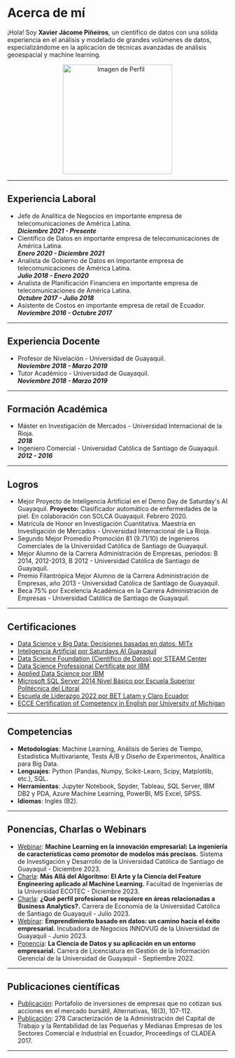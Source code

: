 # Acerca de mí
¡Hola! Soy **Xavier Jácome Piñeiros**, un científico de datos con una sólida experiencia en el análisis y modelado de grandes volúmenes de datos, especializándome en la aplicación de técnicas avanzadas de análisis geoespacial y machine learning.

<p align="center">
  <img src="https://drive.google.com/uc?export=view&id=1lrzQQfgcOMl-UMNy2115k3AAWZFiauuR" alt="Imagen de Perfil" width="250" height="250">
</p>

---

## Experiencia Laboral
- Jefe de Analítica de Negocios en importante empresa de telecomunicaciones de América Latina. 
<br> **_Diciembre 2021 - Presente_**
- Científico de Datos en importante empresa de telecomunicaciones de América Latina.
<br> **_Enero 2020 - Diciembre 2021_**
- Analista de Gobierno de Datos en importante empresa de telecomunicaciones de América Latina.
<br> **_Julio 2018 - Enero 2020_**
- Analista de Planificación Financiera en importante empresa de telecomunicaciones de América Latina.
<br> **_Octubre 2017 - Julio 2018_**
- Asistente de Costos en importante empresa de retail de Ecuador.
<br> **_Noviembre 2016 - Octubre 2017_**

---

## Experiencia Docente
- Profesor de Nivelación - Universidad de Guayaquil. 
<br> **_Noviembre 2018 - Marzo 2019_**
- Tutor Académico - Universidad de Guayaquil.
<br> **_Noviembre 2018 - Marzo 2019_**

---

## Formación Académica
- Máster en Investigación de Mercados - Universidad Internacional de la Rioja. 
<br> **_2018_**
- Ingeniero Comercial - Universidad Católica de Santiago de Guayaquil.
<br> **_2012 - 2016_**

---

## Logros
- Mejor Proyecto de Inteligencia Artificial en el Demo Day de Saturday's AI Guayaquil. **Proyecto:** Clasificador automático de enfermedades de la piel. En colaboración con SOLCA Guayaquil. Febrero 2020.
- Matrícula de Honor en Investigación Cuantitativa. Maestría en Investigación de Mercados - Universidad Internacional de La Rioja.
- Segundo Mejor Promedio Promoción 81 (9.71/10) de Ingenieros Comerciales de la Universidad Católica de Santiago de Guayaquil.
- Mejor Alumno de la Carrera Administración de Empresas, períodos: B 2014, 2012-2013, B 2012 - Universidad Católica de Santiago de Guayaquil.
- Premio Filantrópica Mejor Alumno de la Carrera Administración de Empresas, año 2013 - Universidad Católica de Santiago de Guayaquil.
- Beca 75% por Excelencia Académica en la Carrera Administración de Empresas - Universidad Católica de Santiago de Guayaquil.

---

## Certificaciones

- [Data Science y Big Data: Decisiones basadas en datos. MITx](https://www.credential.net/0b6072d3-fea4-420c-8313-812a391bdd97#gs.y3xs7b)
- [Inteligencia Artificial por Saturdays AI Guayaquil]()
- [Data Science Foundation (Científico de Datos) por STEAM Center]()
- [Data Science Professional Certificate por IBM](https://www.coursera.org/account/accomplishments/specialization/certificate/S6C9PELLLP6X)
- [Applied Data Science por IBM](https://www.coursera.org/account/accomplishments/specialization/RR74K4TTZGED)
- [Microsoft SQL Server 2014 Nivel Básico por Escuela Superior Politécnica del Litoral]()
- [Escuela de Liderazgo 2022 por BET Latam y Claro Ecuador]()
- [ECCE Certification of Competency in English por University of Michigan]()

---

## Competencias

- **Metodologías**: Machine Learning, Análisis de Series de Tiempo, Estadística Multivariante, Tests A/B y Diseño de Experimentos, Analítica para Big Data.
- **Lenguajes**: Python (Pandas, Numpy, Scikit-Learn, Scipy, Matplotlib, etc.), SQL.
- **Herramientas**: Jupyter Notebook, Spyder, Tableau, SQL Server, IBM DB2 y PDA, Azure Machine Learning, PowerBI, MS Excel, SPSS.
- **Idiomas**: Inglés (B2).

---

## Ponencias, Charlas o Webinars
- [Webinar](https://www.linkedin.com/feed/update/urn:li:activity:7143325588181716992/): **Machine Learning en la innovación empresarial: La ingeniería de características como promotor de modelos más precisos.** Sistema de Investigación y Desarrollo de la Universidad Católica de Santiago de Guayaquil - Diciembre 2023.
- [Charla](https://www.linkedin.com/feed/update/urn:li:activity:7138676770404286466/): **Más Allá del Algoritmo: El Arte y la Ciencia del Feature Engineering aplicado al Machine Learning.** Facultad de Ingenierías de la Universidad ECOTEC - Diciembre 2023.
- [Charla](https://www.linkedin.com/feed/update/urn:li:activity:7090736357567778816/): **¿Qué perfil profesional se requiere en áreas relacionadas a Business Analytics?.** Carrera de Economía de la Universidad Católica de Santiago de Guayaquil - Julio 2023.
- [Webinar](https://www.linkedin.com/posts/xavierjacomep_emprendimientobasadoendatos-aezxitoempresarial-activity-7082091755751239681-OtIC?utm_source=share&utm_medium=member_desktop): **Emprendimiento basado en datos: un camino hacia el éxito empresarial.** Incubadora de Negocios INNOVUG de la Universidad de Guayaquil - Junio 2023.
- [Ponencia](https://www.linkedin.com/feed/update/urn:li:activity:6975206262749736960/): **La Ciencia de Datos y su aplicación en un entorno empresarial.** Carrera de Licenciatura en Gestión de la Información Gerencial de la Universidad de Guayaquil - Septiembre 2022.

---

## Publicaciones científicas
- [Publicación](https://editorial.ucsg.edu.ec/ojs-alternativas/index.php/alternativas-ucsg/article/view/150): Portafolio de inversiones de empresas que no cotizan sus acciones en el mercado bursátil, Alternativas, 18(3), 107-112.
- [Publicación](https://cladea.org/wp-content/uploads/2022/01/278Yanina-Bajana-Villagomez-Xavier-Jacome-Pineiros-Freddy-Camacho-Villagomez-and-Genesis-Basantes-Brunes-Caracterizacion-De-La-Administracion-Del-Capital-D.pdf): 278 Caracterización de la Administración del Capital de Trabajo y la Rentabilidad de las Pequeñas y Medianas Empresas de los Sectores Comercial e Industrial en Ecuador, Proceedings of CLADEA 2017.

___
